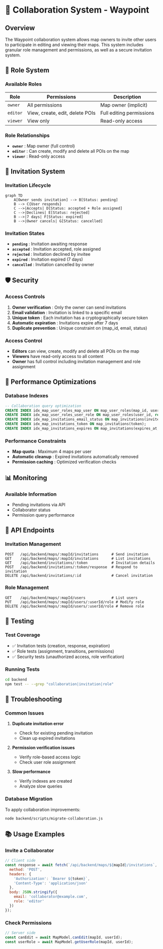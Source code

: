 # 🤝 Collaboration System - Waypoint

## Overview

The Waypoint collaboration system allows map owners to invite other users to participate in editing and viewing their maps. This system includes granular role management and permissions, as well as a secure invitation system.

## 🔐 Role System

### Available Roles

| Role | Permissions | Description |
|------|-------------|-------------|
| `owner` | All permissions | Map owner (implicit) |
| `editor` | View, create, edit, delete POIs | Full editing permissions |
| `viewer` | View only | Read-only access |

### Role Relationships

- **`owner`** : Map owner (full control)
- **`editor`** : Can create, modify and delete all POIs on the map
- **`viewer`** : Read-only access

## 📧 Invitation System

### Invitation Lifecycle

```mermaid
graph TD
    A[Owner sends invitation] --> B[Status: pending]
    B --> C{User responds}
    C -->|Accepts| D[Status: accepted + Role assigned]
    C -->|Declines| E[Status: rejected]
    B -->|7 days| F[Status: expired]
    B -->|Owner cancels| G[Status: cancelled]
```

### Invitation States

- **`pending`** : Invitation awaiting response
- **`accepted`** : Invitation accepted, role assigned
- **`rejected`** : Invitation declined by invitee
- **`expired`** : Invitation expired (7 days)
- **`cancelled`** : Invitation cancelled by owner

## 🛡️ Security

### Access Controls

1. **Owner verification** : Only the owner can send invitations
2. **Email validation** : Invitation is linked to a specific email
3. **Unique token** : Each invitation has a cryptographically secure token
4. **Automatic expiration** : Invitations expire after 7 days
5. **Duplicate prevention** : Unique constraint on (map_id, email, status)

### Access Control

- **Editors** can view, create, modify and delete all POIs on the map
- **Viewers** have read-only access to all content
- **Owner** has full control including invitation management and role assignment

## 🚀 Performance Optimizations

### Database Indexes

```sql
-- Collaboration query optimization
CREATE INDEX idx_map_user_roles_map_user ON map_user_roles(map_id, user_id);
CREATE INDEX idx_map_user_roles_user_role ON map_user_roles(user_id, role);
CREATE INDEX idx_map_invitations_email_status ON map_invitations(invitee_email, status);
CREATE INDEX idx_map_invitations_token ON map_invitations(token);
CREATE INDEX idx_map_invitations_expires ON map_invitations(expires_at, status);
```

### Performance Constraints

- **Map quota** : Maximum 4 maps per user
- **Automatic cleanup** : Expired invitations automatically removed
- **Permission caching** : Optimized verification checks

## 📊 Monitoring

### Available Information

- Pending invitations via API
- Collaborator status
- Permission query performance

## 🔧 API Endpoints

### Invitation Management

```
POST   /api/backend/maps/:mapId/invitations      # Send invitation
GET    /api/backend/maps/:mapId/invitations      # List invitations
GET    /api/backend/invitations/:token           # Invitation details
POST   /api/backend/invitations/:token/response  # Respond to invitation
DELETE /api/backend/invitations/:id              # Cancel invitation
```

### Role Management

```
GET    /api/backend/maps/:mapId/users            # List users
PUT    /api/backend/maps/:mapId/users/:userId/role # Modify role
DELETE /api/backend/maps/:mapId/users/:userId/role # Remove role
```

## 🧪 Testing

### Test Coverage

- ✅ Invitation tests (creation, response, expiration)
- ✅ Role tests (assignment, transitions, permissions)
- ✅ Security tests (unauthorized access, role verification)

### Running Tests

```bash
cd backend
npm test -- --grep "collaboration|invitation|role"
```

## 🚨 Troubleshooting

### Common Issues

1. **Duplicate invitation error**
   - Check for existing pending invitation
   - Clean up expired invitations

2. **Permission verification issues**
   - Verify role-based access logic
   - Check user role assignment

3. **Slow performance**
   - Verify indexes are created
   - Analyze slow queries

### Database Migration

To apply collaboration improvements:

```bash
node backend/scripts/migrate-collaboration.js
```

## 📚 Usage Examples

### Invite a Collaborator

```javascript
// Client side
const response = await fetch(`/api/backend/maps/${mapId}/invitations`, {
  method: 'POST',
  headers: {
    'Authorization': `Bearer ${token}`,
    'Content-Type': 'application/json'
  },
  body: JSON.stringify({
    email: 'collaborator@example.com',
    role: 'editor'
  })
});
```

### Check Permissions

```javascript
// Server side
const canEdit = await MapModel.canEdit(mapId, userId);
const userRole = await MapModel.getUserRole(mapId, userId);
```
